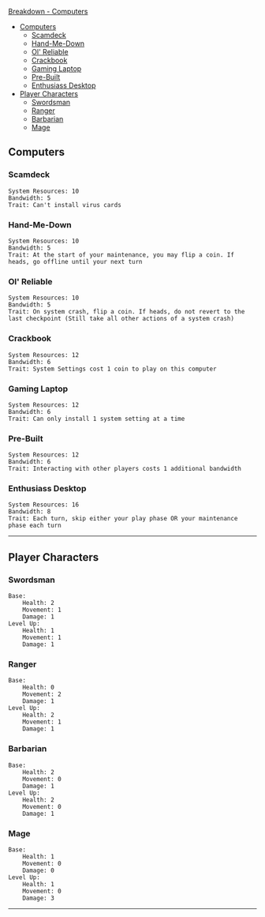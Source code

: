 [Breakdown - Computers](#breakdown---computers)
- [Computers](#computers)
	- [Scamdeck](#scamdeck)
	- [Hand-Me-Down](#hand-me-down)
	- [Ol' Reliable](#ol-reliable)
	- [Crackbook](#crackbook)
	- [Gaming Laptop](#gaming-laptop)
	- [Pre-Built](#pre-built)
	- [Enthusiass Desktop](#enthusiass-desktop)
- [Player Characters](#player-characters)
	- [Swordsman](#swordsman)
	- [Ranger](#ranger)
	- [Barbarian](#barbarian)
	- [Mage](#mage)


## Computers
### Scamdeck
```
System Resources: 10
Bandwidth: 5
Trait: Can't install virus cards
```

### Hand-Me-Down
```
System Resources: 10
Bandwidth: 5
Trait: At the start of your maintenance, you may flip a coin. If heads, go offline until your next turn
```

### Ol' Reliable
```
System Resources: 10
Bandwidth: 5
Trait: On system crash, flip a coin. If heads, do not revert to the last checkpoint (Still take all other actions of a system crash)
```

### Crackbook
```
System Resources: 12
Bandwidth: 6
Trait: System Settings cost 1 coin to play on this computer
```

### Gaming Laptop
```
System Resources: 12
Bandwidth: 6
Trait: Can only install 1 system setting at a time
```

### Pre-Built
```
System Resources: 12
Bandwidth: 6
Trait: Interacting with other players costs 1 additional bandwidth
```

### Enthusiass Desktop
```
System Resources: 16
Bandwidth: 8
Trait: Each turn, skip either your play phase OR your maintenance phase each turn
```

---
## Player Characters
### Swordsman
```
Base:
	Health: 2
	Movement: 1
	Damage: 1
Level Up:
	Health: 1
	Movement: 1
	Damage: 1
```
### Ranger
```
Base:
	Health: 0
	Movement: 2
	Damage: 1
Level Up:
	Health: 2
	Movement: 1
	Damage: 1
```
### Barbarian
```
Base:
	Health: 2
	Movement: 0
	Damage: 1
Level Up:
	Health: 2
	Movement: 0
	Damage: 1
```
### Mage
```
Base:
	Health: 1
	Movement: 0
	Damage: 0
Level Up:
	Health: 1
	Movement: 0
	Damage: 3
```
----